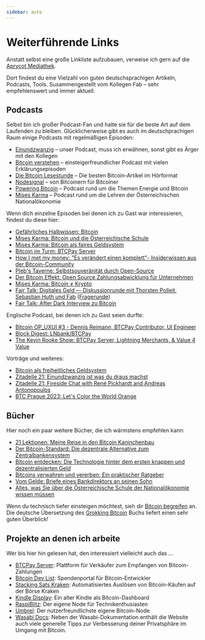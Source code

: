 ```yaml
---
sidebar: auto
---
```


# Weiterführende Links

Anstatt selbst eine große Linkliste aufzubauen, verweise ich gern auf die [Aprycot Mediathek](https://aprycot.media/thek/).

Dort findest du eine Vielzahl von guten deutschsprachigen Artikeln, Podcasts, Tools.
Susammengestellt vom Kollegen Fab – sehr empfehlenswert und immer aktuell.

## Podcasts

Selbst bin ich großer Podcast-Fan und halte sie für die beste Art auf dem Laufenden zu bleiben.
Glücklicherweise gibt es auch im deutschprachigen Raum einige Podcasts mit regelmäßigen Episoden:

- [Einundzwanzig](https://einundzwanzig.space/) – unser Podcast, muss ich erwähnen, sonst gibt es Ärger mit den Kollegen
- [Bitcoin verstehen](https://anchor.fm/bitcoinverstehenpodcast) – einsteigerfreundlicher Podcast mit vielen Erklärungsepisoden
- [Die Bitcoin Lesestunde](https://anchor.fm/aprycotmedia) – Die besten Bitcoin-Artikel im Hörformat
- [Nodesignal](https://nodesignal.space/) – von Bitcoinern für Bitcoiner
- [Powering Bitcoin](https://anchor.fm/poweringbitcoin) – Podcast rund um die Themen Energie und Bitcoin
- [Mises Karma](https://miseskarma.de/) – Podcast rund um die Lehren der Österreichischen Nationalökonomie

Wenn dich einzelne Episoden bei denen ich zu Gast war interessieren, findest du diese hier:

- [Gefährliches Halbwissen: Bitcoin](/files/ghw-103-bitcoin.mp3)
- [Mises Karma: Bitcoin und die Österreichische Schule](https://miseskarma.de/podcast/episode-34-bitcoin-und-die-oesterreichische-schule-im-gespraech-mit-markus-und-dennis/)
- [Mises Karma: Bitcoin als faires Geldsystem](https://miseskarma.de/podcast/episode-68-bitcoin-als-faires-geldsystem-im-gespraech-mit-dennis-fabio-und-markus/)
- [Bitcoin im Turm: BTCPay Server](https://bitcoin-im-turm.zencast.website/episodes/btcpayserver-mit-dennis-reimann)
- [How I met my money: "Es verändert einen komplett"- Insiderwissen aus der Bitcoin-Community](https://t.co/WCZ8HytlXB)
- [Pleb's Taverne: Selbstsouveränität durch Open-Source](https://anchor.fm/plebs-taverne/episodes/Episode-14---Selbstsouvernitt-durch-Open-Source-728541-e1g6o76)
- [Der Bitcoin Effekt: Open Source Zahlungsabwicklung für Unternehmen](https://www.youtube.com/watch?v=3dSks_WpEGY)
- [Mises Karma: Bitcoin ≠ Krypto](https://miseskarma.de/podcast/episode-152-bitcoin-ungleich-krypto-im-gespraech-mit-dennis-und-markus/)
- [Fair Talk: Digitales Geld — Diskussionrunde mit Thorsten Polleit, Sebastian Huth und Fab](https://www.youtube.com/watch?v=Naw82GJ0H2w) ([Fragerunde](https://www.youtube.com/watch?v=-t301SlxRvI))
- [Fair Talk: After Dark Interview zu Bitcoin](https://www.youtube.com/watch?v=b5BBy3Ts6b8)

Englische Podcast, bei denen ich zu Gast seien durfte:

- [Bitcoin OP_UXUI #3 - Dennis Reimann, BTCPay Contributor, UI Engineer](https://anchor.fm/bitcoinopuxui/episodes/Bitcoin-OP_UXUI---Episode-03---Dennis-Reimann--BTCPay-contributor--UI-engineer-eh0bg3/a-a2ocbnv)
- [Block Digest: LNbank/BTCPay](https://www.youtube.com/watch?v=FtteK-HJuX0)
- [The Kevin Rooke Show: BTCPay Server, Lightning Merchants, & Value 4 Value](https://anchor.fm/kevin-rooke/episodes/E39-Dennis-Reimann-on-BTCPay-Server--Lightning-Merchants---Value-4-Value-e1henm6)

Vorträge und weiteres:

- [Bitcoin als freiheitliches Geldsystem](https://youtu.be/IhdZ-48onW8)
- [Zitadelle 21: Einundzwanzig ist was du draus machst](https://youtu.be/mmesVymyvdI)
- [Zitadelle 21: Fireside Chat with René Pickhardt and Andreas Antonopoulos](https://youtu.be/wFiFvCx3ltU)
- [BTC Prague 2023: Let's Color the World Orange](https://youtu.be/NvD5Ea0GRIc)

## Bücher

Hier noch ein paar weitere Bücher, die ich wärmstens empfehlen kann:

- [21 Lektionen: Meine Reise in den Bitcoin Kaninchenbau](https://amzn.to/2XrshU2)
- [Der Bitcoin-Standard: Die dezentrale Alternative zum Zentralbankensystem](https://amzn.to/2zlk3F3)
- [Bitcoin entdecken: Die Technologie hinter dem ersten knappen und dezentralisierten Geld](https://amzn.to/3aMDhmH)
- [Bitcoins verwahren und vererben: Ein praktischer Ratgeber](https://amzn.to/3saURpT)
- [Vom Gelde: Briefe eines Bankdirektors an seinen Sohn](https://amzn.to/3uJemri)
- [Alles, was Sie über die Österreichische Schule der Nationalökonomie wissen müssen](https://amzn.to/2B3G0ZL)

Wenn du technisch tiefer einsteigen möchtest, sieh dir [Bitcoin begreifen](http://bitcoinbegreifen.de/) an.
Die deutsche Übersetzung des [Grokking Bitcoin](https://amzn.to/2XvbDCO) Buchs liefert einen sehr guten Überblick!

## Projekte an denen ich arbeite

Wer bis hier hin gelesen hat, den interessiert vielleicht auch das …

- [BTCPay Server](https://btcpayserver.org): Plattform für Verkäufer zum Empfangen von Bitcoin-Zahlungen
- [Bitcoin Dev List](https://bitcoindevlist.com): Spendenportal für Bitcoin-Entwickler
- [Stacking Sats Kraken](https://github.com/dennisreimann/stacking-sats-kraken): Automatisiertes Auslösen von Bitcoin-Käufen auf der Börse Kraken
- [Kindle Display](https://github.com/dennisreimann/kindle-display): Ein alter Kindle als Bitcoin-Dashboard
- [RaspiBlitz](https://github.com/rootzoll/raspiblitz): Der eigene Node für Technikenthusiasten
- [Umbrel](https://getumbrel.com/): Der nutzerfreundlichste eigene Bitcoin-Node
- [Wasabi Docs](https://docs.wasabiwallet.io/): Neben der Wasabi-Dokumentation enthält die Website auch viele generelle Tipps zur Verbesserung deiner Privatsphäre im Umgang mit Bitcoin.
